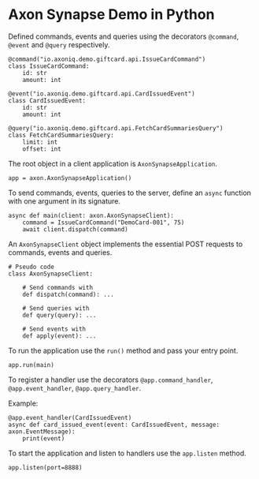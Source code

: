 # Axon Synapse Demo in Python

Defined commands, events and queries using the decorators `@command`, `@event` and `@query` respectively.

```
@command("io.axoniq.demo.giftcard.api.IssueCardCommand")
class IssueCardCommand:
    id: str
    amount: int

@event("io.axoniq.demo.giftcard.api.CardIssuedEvent")
class CardIssuedEvent:
    id: str
    amount: int

@query("io.axoniq.demo.giftcard.api.FetchCardSummariesQuery")
class FetchCardSummariesQuery:
    limit: int
    offset: int

```

The root object in a client application is `AxonSynapseApplication`. 

```
app = axon.AxonSynapseApplication()
```

To send commands, events, queries to the server, define an `async` function with one argument in its signature.

```
async def main(client: axon.AxonSynapseClient):
    command = IssueCardCommand("DemoCard-001", 75)
    await client.dispatch(command)
```

An `AxonSynapseClient` object implements the essential POST requests to commands, events and queries.

```
# Pseudo code 
class AxonSynapseClient:

    # Send commands with
    def dispatch(command): ...

    # Send queries with
    def query(query): ...

    # Send events with
    def apply(event): ...
```

To run the application use the `run()` method and pass your entry point. 

```
app.run(main)
```

To register a handler use the decorators `@app.command_handler`, `@app.event_handler`, `@app.query_handler`. 

Example:

```
@app.event_handler(CardIssuedEvent)
async def card_issued_event(event: CardIssuedEvent, message: axon.EventMessage):
    print(event)
```

To start the application and listen to handlers use the `app.listen` method.

```
app.listen(port=8888)
```